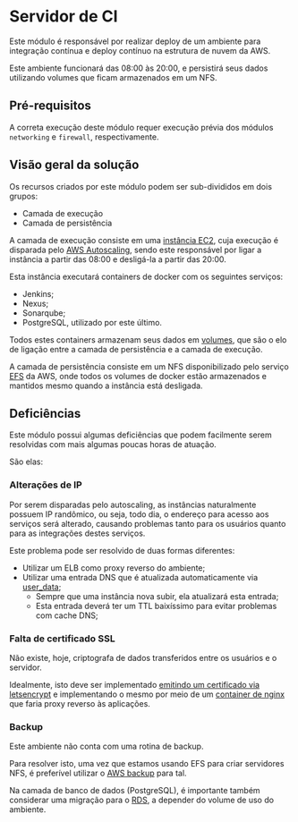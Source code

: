 # Servidor de CI

Este módulo é responsável por realizar deploy de um ambiente para integração contínua e deploy contínuo na estrutura de nuvem da AWS.

Este ambiente funcionará das 08:00 às 20:00, e persistirá seus dados utilizando volumes que ficam armazenados em um NFS.

## Pré-requisitos

A correta execução deste módulo requer execução prévia dos módulos `networking` e `firewall`, respectivamente.

## Visão geral da solução

Os recursos criados por este módulo podem ser sub-divididos em dois grupos:

* Camada de execução
* Camada de persistência

A camada de execução consiste em uma [instância EC2](https://aws.amazon.com/ec2), cuja execução é disparada pelo [AWS Autoscaling](https://aws.amazon.com/pt/autoscaling/), sendo este responsável por ligar a instância a partir das 08:00 e desligá-la a partir das 20:00.

Esta instância executará containers de docker com os seguintes serviços:

* Jenkins;
* Nexus;
* Sonarqube;
* PostgreSQL, utilizado por este último.

Todos estes containers armazenam seus dados em [volumes](https://docs.docker.com/storage/volumes/), que são o elo de ligação entre a camada de persistência e a camada de execução.

A camada de persistência consiste em um NFS disponibilizado pelo serviço [EFS](https://aws.amazon.com/efs/) da AWS, onde todos os volumes de docker estão armazenados e mantidos mesmo quando a instância está desligada.

## Deficiências

Este módulo possui algumas deficiências que podem facilmente serem resolvidas com mais algumas poucas horas de atuação.

São elas:

### Alterações de IP

Por serem disparadas pelo autoscaling, as instâncias naturalmente possuem IP randômico, ou seja, todo dia, o endereço para acesso aos serviços será alterado, causando problemas tanto para os usuários quanto para as integrações destes serviços.

Este problema pode ser resolvido de duas formas diferentes:

* Utilizar um ELB como proxy reverso do ambiente;
* Utilizar uma entrada DNS que é atualizada automaticamente via [user_data](https://docs.aws.amazon.com/pt_br/AWSEC2/latest/UserGuide/user-data.html);
  * Sempre que uma instância nova subir, ela atualizará esta entrada;
  * Esta entrada deverá ter um TTL baixíssimo para evitar problemas com cache DNS;

### Falta de certificado SSL

Não existe, hoje, criptografa de dados transferidos entre os usuários e o servidor. 

Idealmente, isto deve ser implementado [emitindo um certificado via letsencrypt](https://www.terraform.io/docs/providers/acme/r/certificate.html) e implementando o mesmo por meio de um [container de nginx](https://hub.docker.com/_/nginx) que faria proxy reverso às aplicações.

### Backup

Este ambiente não conta com uma rotina de backup.

Para resolver isto, uma vez que estamos usando EFS para criar servidores NFS, é preferível utilizar o [AWS backup](https://aws.amazon.com/pt/backup/) para tal.

Na camada de banco de dados (PostgreSQL), é importante também considerar uma migração para o [RDS](https://aws.amazon.com/rds/), a depender do volume de uso do ambiente.
